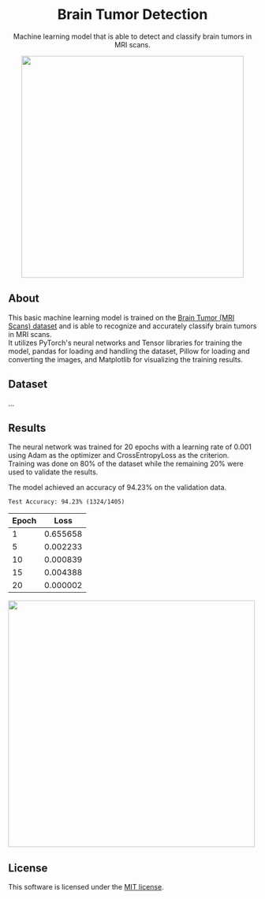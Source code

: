 <h1 align="center">Brain Tumor Detection</h1>

<p align="center">
    Machine learning model that is able to detect and classify brain tumors in MRI scans.
</p>

<p align="center">
    <img src="https://github.com/user-attachments/assets/6bf473d8-5bea-454c-8930-f38f01a317c7" width="450">
</p>


## About
This basic machine learning model is trained on the
[Brain Tumor (MRI Scans) dataset](https://www.kaggle.com/datasets/rm1000/brain-tumor-mri-scans)
and is able to recognize and accurately classify brain tumors in MRI scans.
<br>
It utilizes PyTorch's neural networks and Tensor libraries for training the model, pandas for loading
and handling the dataset, Pillow for loading and converting the images, and Matplotlib
for visualizing the training results.


## Dataset
...


## Results
The neural network was trained for 20 epochs with a learning rate of 0.001 using Adam
as the optimizer and CrossEntropyLoss as the criterion. Training was done on 80%
of the dataset while the remaining 20% were used to validate the results.

The model achieved an accuracy of 94.23% on the validation data.

```
Test Accuracy: 94.23% (1324/1405)
```

| Epoch | Loss     |
|-------|----------|
| 1     | 0.655658 |
| 5     | 0.002233 |
| 10    | 0.000839 |
| 15    | 0.004388 |
| 20    | 0.000002 |

<img src="https://github.com/user-attachments/assets/97728e8e-b752-4d70-8eec-3143c35db4b6" width="500">


## License
This software is licensed under the [MIT license](LICENSE).